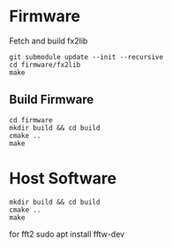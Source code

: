 # Firmware
Fetch and build fx2lib
```
git submodule update --init --recursive
cd firmware/fx2lib
make
```
## Build Firmware
```
cd firmware
mkdir build && cd build
cmake ..
make
```
# Host Software
```
mkdir build && cd build
cmake ..
make
```

for fft2
sudo apt install fftw-dev 